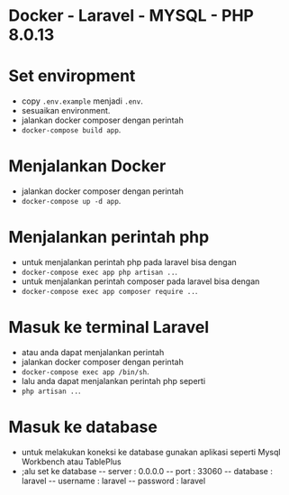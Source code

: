 # Docker - Laravel - MYSQL - PHP 8.0.13 

# Set enviropment
- copy `.env.example` menjadi `.env`.
- sesuaikan environment.
- jalankan docker composer dengan perintah 
- `docker-compose build app`.

# Menjalankan Docker
- jalankan docker composer dengan perintah 
- `docker-compose up -d app`.

# Menjalankan perintah php
- untuk menjalankan perintah php pada laravel bisa dengan 
- `docker-compose exec app php artisan ..`.
- untuk menjalankan perintah composer pada laravel bisa dengan 
- `docker-compose exec app composer require ..`.

# Masuk ke terminal Laravel
- atau anda dapat menjalankan perintah
- jalankan docker composer dengan perintah 
- `docker-compose exec app /bin/sh`.
- lalu anda dapat menjalankan perintah php seperti 
- `php artisan ..`.

# Masuk ke database
- untuk melakukan koneksi ke database gunakan aplikasi seperti Mysql Workbench atau TablePlus
- ;alu set ke database 
-- server : 0.0.0.0
-- port : 33060
-- database : laravel
-- username : laravel
-- password : laravel